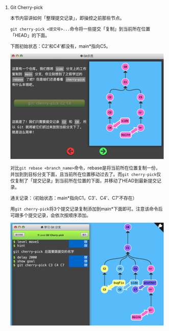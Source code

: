 1. Git Cherry-pick

   本节内容讲如何「整理提交记录」，即操控之前那些节点。

   

   `git cherry-pick <提交号>...`命令将一些提交「复制」到当前所在位置「HEAD」的下面。

   

   下图初始状态：C2'和C4'都没有，main*指向C5。

   

   ![](img/move-commit-cherry-pick-1.png)

   

   对比`git rebase <branch_name>`命令，rebase是将当前所在位置复制一份，并加到到目标分支下面，且当前所在位置移动过去了。而`git cherry-pick`仅仅复制了「提交记录」到当前所在位置的下面，并移动了HEAD到最新提交记录。

   

   通关记录：（初始状态：main*指向C1，C3'、C4'、C7'不存在）

   

   用`git cherry-pick`将3个提交记录复制添加到main*下面即可。注意该命令后可跟多个提交记录，会依次按顺序添加。

   

   ![](img/move-commit-cherry-pick-2.png)